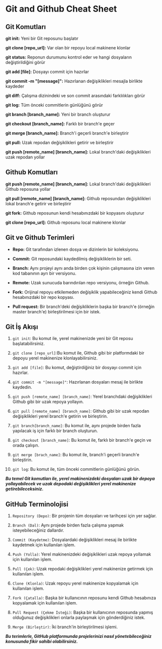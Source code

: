 # Git and Github Cheat Sheet

## Git Komutları

**git init:** Yeni bir Git reposunu başlatır

**git clone [repo_url]:** Var olan bir repoyu local makinene klonlar

**git status:** Reponun durumunu kontrol eder ve hangi dosyaların değiştirildiğini görür

**git add [file]:** Dosyayı commit için hazırlar

**git commit -m "[message]":** Hazırlanan değişiklikleri mesajla birlikte kaydeder

**git diff:** Çalışma dizinindeki ve son commit arasındaki farklılıkları görür

**git log:** Tüm önceki commitlerin günlüğünü görür

**git branch [branch_name]:** Yeni bir branch oluşturur

**git checkout [branch_name]:** Farklı bir branch'e geçer

**git merge [branch_name]:** Branch'i geçerli branch'e birleştirir

**git pull:** Uzak repodan değişiklikleri getirir ve birleştirir

**git push [remote_name] [branch_name]:** Lokal branch'daki değişiklikleri uzak repodan yollar

## Github Komutları

**git push [remote_name] [branch_name]:** Lokal branch'daki değişiklikleri Github reposuna yollar

**git pull [remote_name] [branch_name]:** Github reposundan değişiklikleri lokal branch'e getirir ve birleştirir

**git fork:** Github reposunun kendi hesabınızdaki bir kopyasını oluşturur

**git clone [repo_url]:** Github reposunu local makinene klonlar

## Git ve Github Terimleri

- **Repo:** Git tarafından izlenen dosya ve dizinlerin bir koleksiyonu.

- **Commit:** Git reposundaki kaydedilmiş değişikliklerin bir seti.

- **Branch:** Aynı projeyi aynı anda birden çok kişinin çalışmasına izin veren kod tabanının ayrı bir versiyonu.

- **Remote:** Uzak sunucuda barındırılan repo versiyonu, örneğin Github.

- **Fork:** Orijinal repoyu etkilemeden değişiklik yapabileceğiniz kendi Github hesabınızdaki bir repo kopyası.

- **Pull request:** Bir branch'deki değişikliklerin başka bir branch'e (örneğin master branch'e) birleştirilmesi için bir istek.

## Git İş Akışı

1. `git init`: Bu komut ile, yerel makinenizde yeni bir Git reposu başlatabilirsiniz.

2. `git clone [repo_url]`:Bu komut ile, Github gibi bir platformdaki bir depoyu yerel makinenize klonlayabilirsiniz.

3. `git add [file]`: Bu komut, değiştirdiğiniz bir dosyayı commit için hazırlar.

4. `git commit -m "[message]"`: Hazırlanan dosyaları mesaj ile birlikte kaydedin.

5. `git push [remote_name] [branch_name]`: Yerel branchdaki değişiklikleri Github gibi bir uzak repoya yollayın.

6. `git pull [remote_name] [branch_name]`: Github gibi bir uzak repodan değişiklikleri yerel branch'e getirin ve birleştirin.

7. `git branch[branch_name]`: Bu komut ile, aynı projede birden fazla yapılacak iş için farklı bir branch oluşturun.

8. `git checkout [branch_name]`: Bu komut ile, farklı bir branch'e geçin ve orada çalışın.

9. `git merge [brach_name]`: Bu komut ile, branch'i geçerli branch'e birleştirin.

10. `git log`: Bu komut ile, tüm önceki commitlerin günlüğünü görün.


***Bu temel Git komutları ile, yerel makinenizdeki dosyaları uzak bir depoya yollayabilecek ve uzak depodaki değişiklikleri yerel makinenize getirebileceksiniz.***

## GitHub Terminolojisi

1. `Repository (Depo)`: Bir projenin tüm dosyaları ve tarihçesi için yer sağlar.

2. `Branch (Dal)`: Aynı projede birden fazla çalışma yapmak isteyebileceğiniz dallardır.

3. `Commit (Kaydetme)`: Dosyalardaki değişiklikleri mesaj ile birlikte kaydetmek için kullanılan işlem.

4. `Push (Yolla)`: Yerel makinenizdeki değişiklikleri uzak repoya yollamak için kullanılan işlem.

5. `Pull (Çek)`: Uzak repodaki değişiklikleri yerel makinenize getirmek için kullanılan işlem.

6. `Clone (Klonla)`: Uzak repoyu yerel makinenize kopyalamak için kullanılan işlem.

7. `Fork (Çatalla)`: Başka bir kullanıcının reposunu kendi Github hesabınıza kopyalamak için kullanılan işlem.

8. `Pull Request (Çekme İsteği)`: Başka bir kullanıcının reposunda yapmış olduğunuz değişiklikleri onlarla paylaşmak için gönderdiğiniz istek.

9. `Merge (Birleştir)`: İki branch'in birleştirilmesi işlemi.

***Bu terimlerle, GitHub platformunda projelerinizi nasıl yönetebileceğiniz konusunda fikir sahibi olabilirsiniz.***











